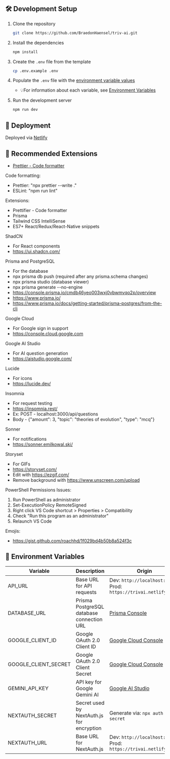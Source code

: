 ## 🛠️ Development Setup

1. Clone the repository

   ```bash
   git clone https://github.com/BraedonHaensel/triv-ai.git
   ```

2. Install the dependencies

   ```bash
   npm install
   ```

3. Create the `.env` file from the template

   ```bash
   cp .env.example .env
   ```

4. Populate the `.env` file with the [environment variable values](https://app.netlify.com/projects/trivai/configuration/env)
   - 💡For information about each variable, see [Environment Variables](#-environment-variables)

5. Run the development server

   ```bash
   npm run dev
   ```

## 🚀 Deployment

Deployed via [Netlify](https://www.netlify.com/blog/2020/11/30/how-to-deploy-next.js-sites-to-netlify/)

## 🧩 Recommended Extensions

- [Prettier - Code formatter](https://marketplace.visualstudio.com/items?itemName=esbenp.prettier-vscode)

Code formatting:

- Prettier: "npx prettier --write ."
- ESLint: "npm run lint"

Extensions:

- Prettifier - Code formatter
- Prisma
- Tailwind CSS IntelliSense
- ES7+ React/Redux/React-Native snippets

ShadCN

- For React components
- https://ui.shadcn.com/

Prisma and PostgreSQL

- For the database
- npx prisma db push (required after any prisma.schema changes)
- npx prisma studio (database viewer)
- npx prisma generate --no-engine
- https://console.prisma.io/cmdb46yeo003wxj0vbwmvqo2p/overview
- https://www.prisma.io/
- https://www.prisma.io/docs/getting-started/prisma-postgres/from-the-cli

Google Cloud

- For Google sign in support
- https://console.cloud.google.com

Google AI Studio

- For AI question generation
- https://aistudio.google.com/

Lucide

- For icons
- https://lucide.dev/

Insomnia

- For request testing
- https://insomnia.rest/
- Ex: POST - localhost:3000/api/questions
- Body - {"amount": 3, "topic": "theories of evolution", "type": "mcq"}

Sonner

- For notifications
- https://sonner.emilkowal.ski/

Storyset

- For GIFs
- https://storyset.com/
- Edit with https://ezgif.com/
- Remove background with https://www.unscreen.com/upload

PowerShell Permissions Issues:

1. Run PowerShell as administrator
2. Set-ExecutionPolicy RemoteSigned
3. Right click VS Code shortcut > Properties > Compatibility
4. Check "Run this program as an administrator"
5. Relaunch VS Code

Emojis:

- https://gist.github.com/roachhd/1f029bd4b50b8a524f3c

## 🌱 Environment Variables

| Variable             | Description                               | Origin                                                                 |
| -------------------- | ----------------------------------------- | ---------------------------------------------------------------------- |
| API_URL              | Base URL for API requests                 | Dev: `http://localhost:3000/` <br> Prod: `https://trivai.netlify.app/` |
| DATABASE_URL         | Prisma PostgreSQL database connection URL | [Prisma Console](https://console.prisma.io/)                           |
| GOOGLE_CLIENT_ID     | Google OAuth 2.0 Client ID                | [Google Cloud Console](https://console.cloud.google.com/)              |
| GOOGLE_CLIENT_SECRET | Google OAuth 2.0 Client Secret            | [Google Cloud Console](https://console.cloud.google.com/)              |
| GEMINI_API_KEY       | API key for Google Gemini AI              | [Google AI Studio](https://aistudio.google.com/)                       |
| NEXTAUTH_SECRET      | Secret used by NextAuth.js for encryption | Generate via: `npx auth secret`                                        |
| NEXTAUTH_URL         | Base URL for NextAuth.js                  | Dev: `http://localhost:3000/` <br> Prod: `https://trivai.netlify.app/` |
